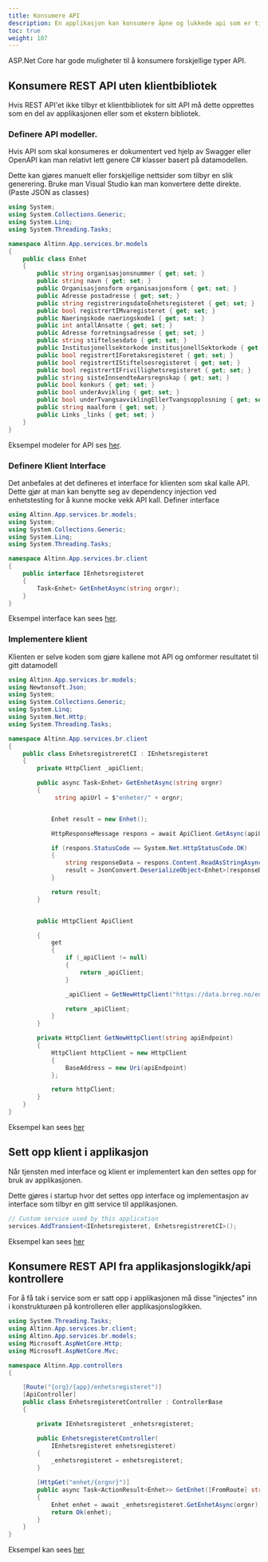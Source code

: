 ```yaml
---
title: Konsumere API
description: En applikasjon kan konsumere åpne og lukkede api som er tilgjengelig på Internett.
toc: true
weight: 107
---
```


ASP.Net Core har gode muligheter til å konsumere forskjellige typer API. 

## Konsumere REST API uten klientbibliotek
Hvis REST API'et ikke tilbyr et klientbibliotek for sitt API må dette opprettes som en del av applikasjonen eller som et ekstern bibliotek.

### Definere API modeller.
Hvis API som skal konsumeres er dokumentert ved hjelp av Swagger eller OpenAPI kan man relativt lett genere C# klasser basert på datamodellen.

Dette kan gjøres manuelt eller forskjellige nettsider som tilbyr en slik generering. Bruke man Visual Studio kan man konvertere dette direkte. (Paste JSON as classes)

```c#
using System;
using System.Collections.Generic;
using System.Linq;
using System.Threading.Tasks;

namespace Altinn.App.services.br.models
{
    public class Enhet
    {
        public string organisasjonsnummer { get; set; }
        public string navn { get; set; }
        public Organisasjonsform organisasjonsform { get; set; }
        public Adresse postadresse { get; set; }
        public string registreringsdatoEnhetsregisteret { get; set; }
        public bool registrertIMvaregisteret { get; set; }
        public Naeringskode naeringskode1 { get; set; }
        public int antallAnsatte { get; set; }
        public Adresse forretningsadresse { get; set; }
        public string stiftelsesdato { get; set; }
        public Institusjonellsektorkode institusjonellSektorkode { get; set; }
        public bool registrertIForetaksregisteret { get; set; }
        public bool registrertIStiftelsesregisteret { get; set; }
        public bool registrertIFrivillighetsregisteret { get; set; }
        public string sisteInnsendteAarsregnskap { get; set; }
        public bool konkurs { get; set; }
        public bool underAvvikling { get; set; }
        public bool underTvangsavviklingEllerTvangsopplosning { get; set; }
        public string maalform { get; set; }
        public Links _links { get; set; }
    }
}

```

Eksempel modeler for API ses [her](https://dev.altinn.studio/repos/ttd/mva/src/branch/master/App/services/br/models). 

### Definere Klient Interface
Det anbefales at det defineres et interface for klienten som skal kalle API. Dette gjør at man kan benytte seg av dependency injection 
ved enhetstesting for å kunne mocke vekk API kall.  Definer interface


```C#
using Altinn.App.services.br.models;
using System;
using System.Collections.Generic;
using System.Linq;
using System.Threading.Tasks;

namespace Altinn.App.services.br.client
{
    public interface IEnhetsregisteret
    {
        Task<Enhet> GetEnhetAsync(string orgnr);
    }
}


```
Eksempel interface kan sees [her](https://dev.altinn.studio/repos/ttd/mva/src/branch/master/App/services/br/client/IEnhetsregisteret.cs).


### Implementere klient
Klienten er selve koden som gjøre kallene mot API og omformer resultatet til gitt datamodell

```c#
using Altinn.App.services.br.models;
using Newtonsoft.Json;
using System;
using System.Collections.Generic;
using System.Linq;
using System.Net.Http;
using System.Threading.Tasks;

namespace Altinn.App.services.br.client
{
    public class EnhetsregistreretCI : IEnhetsregisteret
    {
        private HttpClient _apiClient;

        public async Task<Enhet> GetEnhetAsync(string orgnr)
        {
             string apiUrl = $"enheter/" + orgnr;


            Enhet result = new Enhet();

            HttpResponseMessage respons = await ApiClient.GetAsync(apiUrl);

            if (respons.StatusCode == System.Net.HttpStatusCode.OK)
            {
                string responseData = respons.Content.ReadAsStringAsync().Result;
                result = JsonConvert.DeserializeObject<Enhet>(responseData);
            }

            return result;
        }


        public HttpClient ApiClient

        {
            get
            {
                if (_apiClient != null)
                {
                    return _apiClient;
                }

                _apiClient = GetNewHttpClient("https://data.brreg.no/enhetsregisteret/api/");

                return _apiClient;
            }
        }

        private HttpClient GetNewHttpClient(string apiEndpoint)
        {
            HttpClient httpClient = new HttpClient
            {
                BaseAddress = new Uri(apiEndpoint)
            };

            return httpClient;
        }
    }
}

```

Eksempel kan sees [her](https://dev.altinn.studio/repos/ttd/mva/src/branch/master/App/services/br/client/EnhetsregistreretCI.cs)

## Sett opp klient i applikasjon
Når tjensten med interface og klient er implementert kan den settes opp for bruk av applikasjonen. 

Dette gjøres i startup hvor det settes opp interface og implementasjon av interface som tilbyr en gitt service til applikasjonen.

```C#
// Custom service used by this application
services.AddTransient<IEnhetsregisteret, EnhetsregistreretCI>();

```

Eksempel kan sees [her](https://dev.altinn.studio/repos/ttd/mva/src/branch/master/App/Startup.cs)


## Konsumere REST API fra applikasjonslogikk/api kontrollere
For å få tak i service som er satt opp i applikasjonen må disse "injectes" inn i konstrukturøen på kontrolleren eller applikasjonslogikken. 


```C#
using System.Threading.Tasks;
using Altinn.App.services.br.client;
using Altinn.App.services.br.models;
using Microsoft.AspNetCore.Http;
using Microsoft.AspNetCore.Mvc;

namespace Altinn.App.controllers
{

    [Route("{org}/{app}/enhetsregisteret")]
    [ApiController]
    public class EnhetsregisteretController : ControllerBase
    {

        private IEnhetsregisteret _enhetsregisteret;

        public EnhetsregisteretController(
            IEnhetsregisteret enhetsregisteret)
        {
            _enhetsregisteret = enhetsregisteret;
        }

        [HttpGet("enhet/{orgnr}")]
        public async Task<ActionResult<Enhet>> GetEnhet([FromRoute] string orgnr)
        {
            Enhet enhet = await _enhetsregisteret.GetEnhetAsync(orgnr);
            return Ok(enhet);
        }
    }
}

```
Eksempel kan sees [her](https://dev.altinn.studio/repos/ttd/mva/src/branch/master/App/controllers/EnhetsregisteretController.cs)